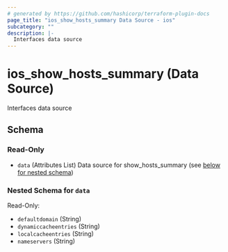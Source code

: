 ```yaml
---
# generated by https://github.com/hashicorp/terraform-plugin-docs
page_title: "ios_show_hosts_summary Data Source - ios"
subcategory: ""
description: |-
  Interfaces data source
---
```


# ios_show_hosts_summary (Data Source)

Interfaces data source



<!-- schema generated by tfplugindocs -->
## Schema

### Read-Only

- `data` (Attributes List) Data source for show_hosts_summary (see [below for nested schema](#nestedatt--data))

<a id="nestedatt--data"></a>
### Nested Schema for `data`

Read-Only:

- `defaultdomain` (String)
- `dynamiccacheentries` (String)
- `localcacheentries` (String)
- `nameservers` (String)

